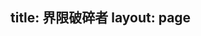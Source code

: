 title: 界限破碎者
layout: page
---

<script> location = 'https://tedxhdu-campaign.global.vvdapp.com' </script>
